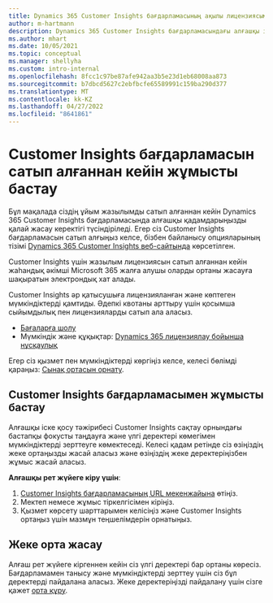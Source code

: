 ```yaml
---
title: Dynamics 365 Customer Insights бағдарламасының ақылы лицензиясымен жұмыс бастау
author: m-hartmann
description: Dynamics 365 Customer Insights бағдарламасындағы алғашқы іске қосу тәжірибесімен танысыңыз және оның мүмкіндіктерін зерттеңіз.
ms.author: mhart
ms.date: 10/05/2021
ms.topic: conceptual
ms.manager: shellyha
ms.custom: intro-internal
ms.openlocfilehash: 8fcc1c97be87afe942aa3b5e23d1eb68008aa873
ms.sourcegitcommit: b7dbcd5627c2ebfbcfe65589991c159ba290d377
ms.translationtype: MT
ms.contentlocale: kk-KZ
ms.lasthandoff: 04/27/2022
ms.locfileid: "8641861"
---
```

# <a name="get-started-after-purchasing-customer-insights"></a>Customer Insights бағдарламасын сатып алғаннан кейін жұмысты бастау

Бұл мақалада сіздің ұйым жазылымды сатып алғаннан кейін Dynamics 365 Customer Insights бағдарламасында алғашқы қадамдарыңызды қалай жасау керектігі түсіндіріледі. Егер сіз Customer Insights бағдарламасын сатып алғыңыз келсе, бізбен байланысу опцияларының тізімі [Dynamics 365 Customer Insights веб-сайтында](https://dynamics.microsoft.com/ai/customer-insights/) көрсетілген. 

Customer Insights үшін жазылым лицензиясын сатып алғаннан кейін жаһандық әкімші Microsoft 365 жалға алушы оларды ортаны жасауға шақыратын электрондық хат алады. 

Customer Insights әр қатысушыға лицензияланған және көптеген мүмкіндіктерді қамтиды. Әдепкі квотаны арттыру үшін қосымша сыйымдылық пен лицензияларды сатып ала аласыз. 
- [Бағаларға шолу](https://dynamics.microsoft.com/ai/customer-insights/pricing/)
- Мүмкіндік және құқықтар: [Dynamics 365 лицензиялау бойынша нұсқаулық](https://go.microsoft.com/fwlink/?LinkId=866544)

Егер сіз қызмет пен мүмкіндіктерді көргіңіз келсе, келесі бөлімді қараңыз: [Сынақ ортасын орнату](trial-signup.md).

## <a name="start-with-customer-insights"></a>Customer Insights бағдарламасымен жұмысты бастау

Алғашқы іске қосу тәжірибесі Customer Insights сақтау орнындағы бастапқы фокусты таңдауға және үлгі деректері көмегімен мүмкіндіктерді зерттеуге көмектеседі. Келесі қадам ретінде сіз өзіңіздің жеке ортаңызды жасай аласыз және өзіңіздің жеке деректеріңізбен жұмыс жасай аласыз.

**Алғашқы рет жүйеге кіру үшін**:

1. [Customer Insights бағдарламасының URL мекенжайына](https://home.ci.ai.dynamics.com) өтіңіз.
1. Мектеп немесе жұмыс тіркелгісімен кіріңіз. 
1. Қызмет көрсету шарттарымен келісіңіз және Customer Insights ортаңыз үшін мазмұн теңшелімдерін орнатыңыз.

## <a name="create-your-own-environment"></a>Жеке орта жасау

Алғаш рет жүйеге кіргеннен кейін сіз үлгі деректері бар ортаны көресіз. Бағдарламамен танысу және мүмкіндіктерді зерттеу үшін сіз бұл деректерді пайдалана аласыз. Жеке деректеріңізді пайдалану үшін сізге қажет [орта құру](create-environment.md).